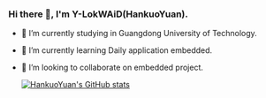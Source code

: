 ### Hi there 👋, I'm Y-LokWAiD(HankuoYuan).
- 🔭 I’m currently studying in Guangdong University of Technology.
- 🌱 I’m currently learning Daily application embedded.
- 👯 I’m looking to collaborate on embedded project.

    [![HankuoYuan's GitHub stats](https://github-readme-stats.vercel.app/api?username=HankuoYuan&hide=stars&show_icons=true&count_private=true&hide_rank=true&theme=radical&hide_border=true&include_all_commits=true)](https://github.com/anuraghazra/github-readme-stats)

<!--
**HankuoYuan/HankuoYuan** is a ✨ _special_ ✨ repository because its `README.md` (this file) appears on your GitHub profile.

Here are some ideas to get you started:

- 🔭 I’m currently working on ...
- 🌱 I’m currently learning ...
- 👯 I’m looking to collaborate on ...
- 🤔 I’m looking for help with ...
- 💬 Ask me about ...
- 📫 How to reach me: ...
- 😄 Pronouns: ...
- ⚡ Fun fact: ...
-->
